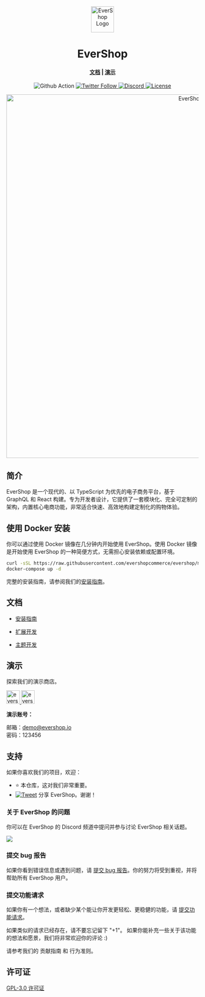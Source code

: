 <p>&nbsp;&nbsp;&nbsp;&nbsp;&nbsp;&nbsp;</p>
<p align="center">
<img width="60" height="68" alt="EverShop Logo" src="https://edas-hz.oss-cn-hangzhou.aliyuncs.com/edas-apps/charts-store/evershop/image/logo-green.png"/>
</p>
<p align="center">
  <h1 align="center">EverShop</h1>
</p>
<h4 align="center">
    <a href="https://evershop.io/docs/development/getting-started/introduction">文档</a> |
    <a href="https://demo.evershop.io/">演示</a>
</h4>

<p align="center">
  <img src="https://edas-hz.oss-cn-hangzhou.aliyuncs.com/edas-apps/charts-store/evershop/image/badge.svg" alt="Github Action">
  <a href="https://twitter.com/evershopjs">
    <img alt="Twitter Follow" src="https://edas-hz.oss-cn-hangzhou.aliyuncs.com/edas-apps/charts-store/evershop/image/evershopjs.svg">
  </a>
  <a href="https://discord.gg/GSzt7dt7RM">
    <img src="https://edas-hz.oss-cn-hangzhou.aliyuncs.com/edas-apps/charts-store/evershop/image/757179260417867879.svg" alt="Discord">
  </a>
  <a href="https://opensource.org/licenses/GPL-3.0">
    <img src="https://edas-hz.oss-cn-hangzhou.aliyuncs.com/edas-apps/charts-store/evershop/image/License-GPLv3-blue.svg" alt="License">
  </a>
</p>

<p align="center">
<img alt="EverShop" width="950" src="https://edas-hz.oss-cn-hangzhou.aliyuncs.com/edas-apps/charts-store/evershop/image/banner.png"/>
</p>

## 简介

EverShop 是一个现代的、以 TypeScript 为优先的电子商务平台，基于 GraphQL 和 React 构建。专为开发者设计，它提供了一套模块化、完全可定制的架构，内置核心电商功能，非常适合快速、高效地构建定制化的购物体验。

## 使用 Docker 安装

你可以通过使用 Docker 镜像在几分钟内开始使用 EverShop。使用 Docker 镜像是开始使用 EverShop 的一种简便方式，无需担心安装依赖或配置环境。

```bash
curl -sSL https://raw.githubusercontent.com/evershopcommerce/evershop/main/docker-compose.yml > docker-compose.yml
docker-compose up -d
```

完整的安装指南，请参阅我们的[安装指南](https://evershop.io/docs/development/getting-started/installation-guide)。

## 文档

- [安装指南](https://evershop.io/docs/development/getting-started/installation-guide)

- [扩展开发](https://evershop.io/docs/development/module/create-your-first-extension)

- [主题开发](https://evershop.io/docs/development/theme/theme-overview)

## 演示

探索我们的演示商店。

<p align="left">
  <a href="https://demo.evershop.io/admin" target="_blank">
    <img alt="evershop-backend-demo" height="35" alt="EverShop 后台演示" src="https://edas-hz.oss-cn-hangzhou.aliyuncs.com/edas-apps/charts-store/evershop/image/evershop-demo-back.png"/>
  </a>
  <a href="https://demo.evershop.io/" target="_blank">
    <img alt="evershop-store-demo" height="35" alt="EverShop 商店演示" src="https://edas-hz.oss-cn-hangzhou.aliyuncs.com/edas-apps/charts-store/evershop/image/evershop-demo-front.png"/>
  </a>
</p>
<b>演示账号：</b>

邮箱：demo@evershop.io<br/>
密码：123456

## 支持

如果你喜欢我们的项目，欢迎：

- ⭐ 本仓库，这对我们非常重要。
- [![Tweet](https://edas-hz.oss-cn-hangzhou.aliyuncs.com/edas-apps/charts-store/evershop/image/shields.io.svg)][tweet] 分享 EverShop。谢谢！

[tweet]: https://twitter.com/intent/tweet?url=https%3A%2F%2Fgithub.com%2Fevershopcommerce%2Fevershop&text=Awesome%20React%20Ecommerce%20Project&hashtags=react,ecommerce,expressjs,graphql

### 关于 EverShop 的问题

你可以在 EverShop 的 Discord 频道中提问并参与讨论 EverShop 相关话题。

<a href="https://discord.gg/GSzt7dt7RM"><img src="https://edas-hz.oss-cn-hangzhou.aliyuncs.com/edas-apps/charts-store/evershop/image/discord_banner_github.svg" /></a>

### 提交 bug 报告

如果你看到错误信息或遇到问题，请 [提交 bug 报告](https://github.com/evershopcommerce/evershop/issues/new)。你的努力将受到重视，并将帮助所有 EverShop 用户。

### 提交功能请求

如果你有一个想法，或者缺少某个能让你开发更轻松、更稳健的功能，请 [提交功能请求](https://github.com/evershopcommerce/evershop/issues/new)。

如果类似的请求已经存在，请不要忘记留下 "+1"。
如果你能补充一些关于该功能的想法和愿景，我们将非常欢迎你的评论 :)

请参考我们的 贡献指南 和 行为准则。

## 许可证

[GPL-3.0 许可证](https://github.com/evershopcommerce/evershop/blob/main/LICENSE)

